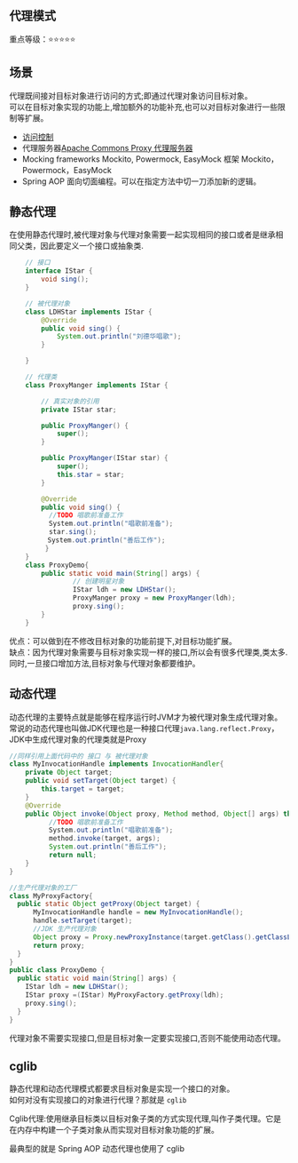 代理模式
--------

重点等级：:star::star::star::star::star:

## 场景
代理既间接对目标对象进行访问的方式;即通过代理对象访问目标对象。  
可以在目标对象实现的功能上,增加额外的功能补充,也可以对目标对象进行一些限制等扩展。

* [访问控制](http://java-design-patterns.com/blog/controlling-access-with-proxy-pattern/)
* 代理服务器[Apache Commons Proxy 代理服务器](https://commons.apache.org/proper/commons-proxy/)
* Mocking frameworks Mockito, Powermock, EasyMock 框架 Mockito，Powermock，EasyMock
* Spring AOP 面向切面编程。可以在指定方法中切一刀添加新的逻辑。

## 静态代理
在使用静态代理时,被代理对象与代理对象需要一起实现相同的接口或者是继承相同父类，因此要定义一个接口或抽象类.
```java
    // 接口
    interface IStar {
        void sing();
    }

    // 被代理对象
    class LDHStar implements IStar {
        @Override
        public void sing() {
            System.out.println("刘德华唱歌");
        }

    }

    // 代理类
    class ProxyManger implements IStar {

        // 真实对象的引用
        private IStar star;

        public ProxyManger() {
            super();
        }

        public ProxyManger(IStar star) {
            super();
            this.star = star;
        }

        @Override
        public void sing() {
          //TODO 唱歌前准备工作
　　　　　　System.out.println("唱歌前准备");
    　　　 star.sing();
   　　　　System.out.println("善后工作");
         }
    }
    class ProxyDemo{
        public static void main(String[] args) {
                // 创建明星对象
                IStar ldh = new LDHStar();
                ProxyManger proxy = new ProxyManger(ldh);
                proxy.sing();
        }
    }
```
优点：可以做到在不修改目标对象的功能前提下,对目标功能扩展。  
缺点：因为代理对象需要与目标对象实现一样的接口,所以会有很多代理类,类太多.同时,一旦接口增加方法,目标对象与代理对象都要维护。  

## 动态代理

动态代理的主要特点就是能够在程序运行时JVM才为被代理对象生成代理对象。  
常说的动态代理也叫做JDK代理也是一种接口代理`java.lang.reflect.Proxy`，JDK中生成代理对象的代理类就是Proxy

```java
//同样引用上面代码中的 接口 与 被代理对象
class MyInvocationHandle implements InvocationHandler{
    private Object target;
    public void setTarget(Object target) {
        this.target = target;
    }
    @Override
    public Object invoke(Object proxy, Method method, Object[] args) throws Throwable {
          //TODO 唱歌前准备工作
　　　　　　System.out.println("唱歌前准备");
          method.invoke(target, args);
          System.out.println("善后工作");
          return null;
    }
}

//生产代理对象的工厂
class MyProxyFactory{
  public static Object getProxy(Object target) {
      MyInvocationHandle handle = new MyInvocationHandle();
      handle.setTarget(target);
      //JDK 生产代理对象
      Object proxy = Proxy.newProxyInstance(target.getClass().getClassLoader(), target.getClass().getInterfaces(),handle);
      return proxy;
  }
}
public class ProxyDemo {
  public static void main(String[] args) {
    IStar ldh = new LDHStar();
    IStar proxy =(IStar) MyProxyFactory.getProxy(ldh);
    proxy.sing();
  }
}
```
代理对象不需要实现接口,但是目标对象一定要实现接口,否则不能使用动态代理。

## cglib

静态代理和动态代理模式都要求目标对象是实现一个接口的对象。  
如何对没有实现接口的对象进行代理？那就是 `cglib`  

Cglib代理:使用继承目标类以目标对象子类的方式实现代理,叫作子类代理。它是在内存中构建一个子类对象从而实现对目标对象功能的扩展。

最典型的就是 Spring AOP 动态代理也使用了 cglib
